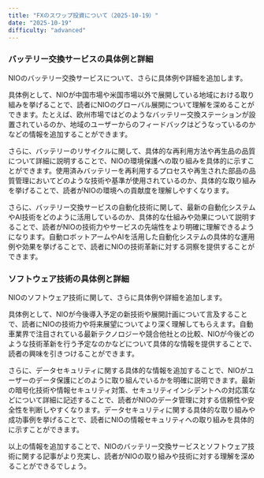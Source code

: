 ```yaml
---
title: "FXのスワップ投資について（2025-10-19）"
date: "2025-10-19"
difficulty: "advanced"
---
```


### バッテリー交換サービスの具体例と詳細

NIOのバッテリー交換サービスについて、さらに具体例や詳細を追加します。

具体例として、NIOが中国市場や米国市場以外で展開している地域における取り組みを挙げることで、読者にNIOのグローバル展開について理解を深めることができます。たとえば、欧州市場ではどのようなバッテリー交換ステーションが設置されているのか、地域のユーザーからのフィードバックはどうなっているのかなどの情報を追加することができます。

さらに、バッテリーのリサイクルに関して、具体的な再利用方法や再生品の品質について詳細に説明することで、NIOの環境保護への取り組みを具体的に示すことができます。使用済みバッテリーを再利用するプロセスや再生された部品の品質管理においてどのような技術や基準が使用されているのか、具体的な取り組みを挙げることで、読者がNIOの環境への貢献度を理解しやすくなります。

さらに、バッテリー交換サービスの自動化技術に関して、最新の自動化システムやAI技術をどのように活用しているのか、具体的な仕組みや効果について説明することで、読者がNIOの技術力やサービスの先端性をより明確に理解できるようになります。自動ロボットアームやAIを活用した自動化システムの具体的な運用例や効果を挙げることで、読者にNIOの技術革新に対する洞察を提供することができます。

### ソフトウェア技術の具体例と詳細

NIOのソフトウェア技術に関して、さらに具体例や詳細を追加します。

具体例として、NIOが今後導入予定の新技術や展開計画について言及することで、読者にNIOの技術力や将来展望についてより深く理解してもらえます。自動車業界で注目されている最新テクノロジーや競合他社との比較、NIOが今後どのような技術革新を行う予定なのかなどについて具体的な情報を提供することで、読者の興味を引きつけることができます。

さらに、データセキュリティに関する具体的な情報を追加することで、NIOがユーザーのデータ保護にどのように取り組んでいるかを明確に説明できます。最新の暗号化技術や情報セキュリティ対策、セキュリティインシデントへの対応策などについて詳細に記述することで、読者がNIOのデータ管理に対する信頼性や安全性を判断しやすくなります。データセキュリティに関する具体的な取り組みや成功事例を挙げることで、読者にNIOの情報セキュリティへの取り組みを具体的に示すことができます。

以上の情報を追加することで、NIOのバッテリー交換サービスとソフトウェア技術に関する記事がより充実し、読者がNIOの取り組みや技術に対する理解を深めることができるでしょう。
